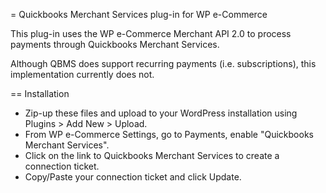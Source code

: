 = Quickbooks Merchant Services plug-in for WP e-Commerce

This plug-in uses the WP e-Commerce Merchant API 2.0 to process payments through Quickbooks Merchant Services.

Although QBMS does support recurring payments (i.e. subscriptions), this implementation currently does not.

== Installation

* Zip-up these files and upload to your WordPress installation using Plugins > Add New > Upload.
* From WP e-Commerce Settings, go to Payments, enable "Quickbooks Merchant Services".
* Click on the link to Quickbooks Merchant Services to create a connection ticket.
* Copy/Paste your connection ticket and click Update.
